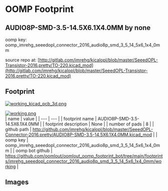 # OOMP Footprint  
## AUDIO8P-SMD-3.5-14.5X6.1X4.0MM  by none  
  
oomp key: oomp_imrehg_seeedopl_connector_2016_audio8p_smd_3_5_14_5x6_1x4_0mm  
  
source repo at: [http://gitlab.com/imrehg/kicalopl/blob/master/SeeedOPL-Transistor-2016.pretty/TO-220.kicad_mod](http://gitlab.com/imrehg/kicalopl/blob/master/SeeedOPL-Transistor-2016.pretty/TO-220.kicad_mod)  
## Footprint  
  
[![working_kicad_pcb_3d.png](working_kicad_pcb_3d_600.png)](working_kicad_pcb_3d.png)  
  
[![working.png](working_600.png)](working.png)  
| name | value | 
| --- | --- | 
| footprint name | AUDIO8P-SMD-3.5-14.5X6.1X4.0MM | 
| footprint description | None | 
| number of pads | 8 | 
| github path | http://github.com/imrehg/kicalopl/blob/master/SeeedOPL-Connector-2016.pretty/AUDIO8P-SMD-3.5-14.5X6.1X4.0MM.kicad_mod | 
| oomp key | oomp_imrehg_seeedopl_connector_2016_audio8p_smd_3_5_14_5x6_1x4_0mm | 
| oomp bot github | https://github.com/oomlout/oomlout_oomp_footprint_bot/tree/main/footprints/imrehg_seeedopl_connector_2016_audio8p_smd_3_5_14_5x6_1x4_0mm/working | 
## Images  
